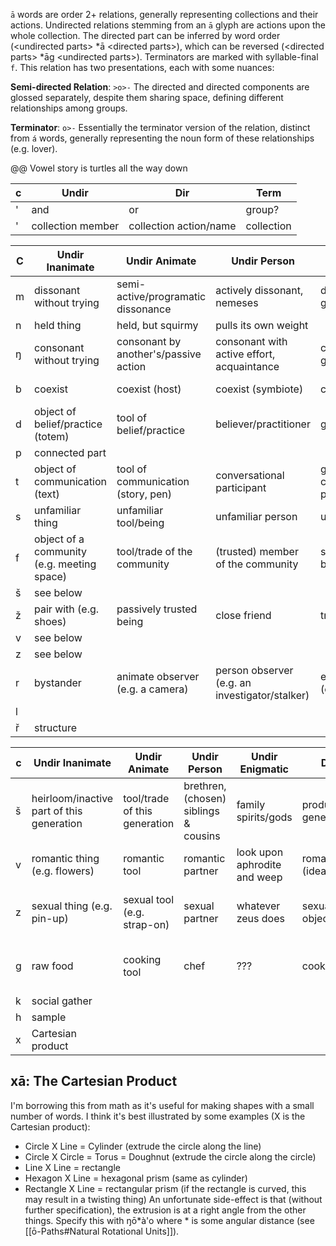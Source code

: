 `ā` words are order 2+ relations, generally representing collections and their actions. Undirected relations stemming from an `ā` glyph are actions upon the whole collection. The directed part can be inferred by word order (\<undirected parts\> \*ā \<directed parts\>), which can be reversed (\<directed parts\> \*āg \<undirected parts\>). Terminators are marked with syllable-final `f`. This relation has two presentations, each with some nuances:

**Semi-directed Relation**:
`>o>-` The directed and directed components are glossed separately, despite them sharing space, defining different relationships among groups.

**Terminator**:
`o>-` Essentially the terminator version of the relation, distinct from `á` words, generally representing the noun form of these relationships (e.g. lover).

@@ Vowel story is turtles all the way down

c | Undir | Dir | Term
-|-|-|-
' | and | or | group?
' | collection member | collection action/name | collection

| C   | Undir Inanimate                            | Undir Animate                         | Undir Person                                   | Undir Enigmatic                           | Directed                | Term                        |
| --- | ------------------------------------------ | ------------------------------------- | ---------------------------------------------- | ----------------------------------------- | ----------------------- | --------------------------- |
| m   | dissonant without trying                   | semi-active/programatic dissonance    | actively dissonant, nemeses                    | dissonant/antithetical god/spirit         | result of dissonance    | chaos/dissonant             |
| n   | held thing                                 | held, but squirmy                     | pulls its own weight                           |                                           |                         | holder/clothes              |
| ŋ   | consonant without trying                   | consonant by another's/passive action | consonant with active effort, acquaintance     | consonant/patron god/spirit               | idealize consonance     | pastel/consonant            |
| b   | coexist                                    | coexist (host)                        | coexist (symbiote)                             | coexist (possession)                      | become                  | that which coexists         |
| d   | object of belief/practice (totem)          | tool of belief/practice               | believer/practitioner                          | god/spirit worshiper?                     | that which is worshiped | belief                      |
| p   | connected part                             |                                       |                                                |                                           | sum of the parts        | component/central           |
| t   | object of communication (text)             | tool of communication (story, pen)    | conversational participant                     | god/spirit conversational participant     | what was discussed      | conversation                |
| s   | unfamiliar thing                           | unfamiliar tool/being                 | unfamiliar person                              | unfamiliar spirit/god                     | become familiar with    | unfamiliar                  |
| f   | object of a community (e.g. meeting space) | tool/trade of the community           | (trusted) member of the community              | spirit/god worshiped by community         | aspiration/inductee     | community                   |
| š   | see below                                  |                                       |                                                |                                           |                         |                             |
| ž   | pair with (e.g. shoes)                     | passively trusted being               | close friend                                   | trusted spirit/god                        | squish/want to trust    | trust                       |
| v   | see below                                  |                                       |                                                |                                           |                         |                             |
| z   | see below                                  |                                       |                                                |                                           |                         |                             |
| r   | bystander                                  | animate observer (e.g. a camera)      | person observer (e.g. an investigator/stalker) | enigmatic observer (e.g. the holy ghost?) | that which is perceived | that which can be perceived |
| l   |                                            |                                       |                                                |                                           |                         |                             |
| ř   | structure                                  |                                       |                                                |                                           |                         |                             |

| c   | Undir Inanimate                           | Undir Animate                 | Undir Person                          | Undir Enigmatic              | Dir Inanimate                                 | Dir Animate             | Dir Person                                | Dir Enigmatic                                                        | Term                          |
| --- | ----------------------------------------- | ----------------------------- | ------------------------------------- | ---------------------------- | --------------------------------------------- | ----------------------- | ----------------------------------------- | -------------------------------------------------------------------- | ----------------------------- |
| š   | heirloom/inactive part of this generation | tool/trade of this generation | brethren, (chosen) siblings & cousins | family spirits/gods          | product of a generation                       | enables by a generation | product of previous generation (children) | result in these gods/spirits/practices                               | (chosen) family member        |
| v   | romantic thing (e.g. flowers)             | romantic tool                 | romantic partner                      | look upon aphrodite and weep | romantically objectify (idealize)/romanticize | likes                   | romantic result (shared home)             | take this one up with aphrodite                                      | romantic partner/relationship |
| z   | sexual thing (e.g. pin-up)                | sexual tool (e.g. strap-on)   | sexual partner                        | whatever zeus does           | sexually objectify/sexualize                  | sexually desires        | sexual result (pregananant, bio children) | listen if you fuck a goose i'm not responsible for what happens next | sexual partner/relationship   |
| g   | raw food                                  | cooking tool                  | chef                                  | ???                          | cooked food                                   | cutlery                 | person who eats the prepared food         | ???                                                                  | food/drink/feast/cook         |
| k   | social gather                             |                               |                                       |                              |                                               |                         |                                           |                                                                      |                               |
| h   | sample                                    |                               |                                       |                              |                                               |                         |                                           |                                                                      |                               |
| x   | Cartesian product                         |                               |                                       |                              |                                               |                         |                                           |                                                                      |                               |
## xā: The Cartesian Product
I'm borrowing this from math as it's useful for making shapes with a small number of words. I think it's best illustrated by some examples (X is the Cartesian product):
- Circle X Line = Cylinder (extrude the circle along the line)
- Circle X Circle = Torus = Doughnut (extrude the circle along the circle)
- Line X Line = rectangle
- Hexagon X Line = hexagonal prism (same as cylinder)
- Rectangle X Line = rectangular prism (if the rectangle is curved, this may result in a twisting thing)
An unfortunate side-effect is that (without further specification), the extrusion is at a right angle from the other things. Specify this with ŋō\*à'o where \* is some angular distance (see [[ō-Paths#Natural Rotational Units]]).